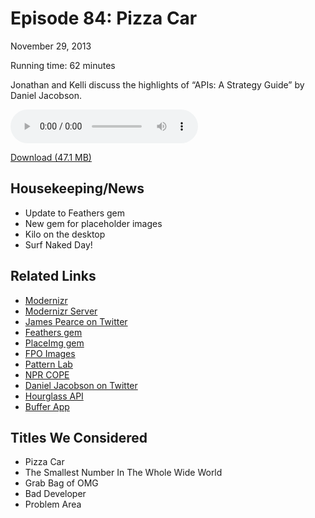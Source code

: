 Episode 84: Pizza Car
====
November 29, 2013

Running time: 62 minutes

Jonathan and Kelli discuss the highlights of “APIs: A Strategy Guide” by Daniel Jacobson.

<audio preload="auto" controls>
	<source src="https://s3.amazonaws.com/nitch/Episode_84_Pizza_Car.mp3" type="audio/mpeg" />
    <source src="https://s3.amazonaws.com/nitch/Episode_84_Pizza_Car.ogg" type="audio/ogg" />
    Your browser does not support HTML5 audio. Please download the episode using the link below.
</audio>

[Download (47.1 MB)](https://s3.amazonaws.com/nitch/Episode_84_Pizza_Car.mp3 "Episode 84: Pizza Car")

## Housekeeping/News

* Update to Feathers gem
* New gem for placeholder images
* Kilo on the desktop
* Surf Naked Day!

## Related Links

* [Modernizr](http://modernizr.com/ "Modernizr: the feature detection library for HTML5/CSS3")
* [Modernizr Server](https://github.com/jamesgpearce/modernizr-server "jamesgpearce/modernizr-server Â· GitHub")
* [James Pearce on Twitter](https://twitter.com/JamesPearceEcho "James Pearce (JamesPearceEcho) on Twitter")
* [Feathers gem](https://rubygems.org/gems/feathers= "Feathers gem")
* [PlaceImg gem](https://rubygems.org/gems/placeimg "PlaceImg gem")
* [FPO Images](http://fpoimg.com/)
* [Pattern Lab](http://pattern-lab.info/ "Pattern Lab | Build Atomic Design Systems")
* [NPR COPE](http://blog.programmableweb.com/2009/10/13/cope-create-once-publish-everywhere/ "")
* [Daniel Jacobson on Twitter](https://twitter.com/daniel_jacobson "Daniel Jacobson (daniel_jacobson) on Twitter")
* [Hourglass API](http://hrglss.com/v1/)
* [Buffer App](http://bufferapp.com/ "Buffer - A better way to share on social media")

## Titles We Considered

* Pizza Car
* The Smallest Number In The Whole Wide World
* Grab Bag of OMG
* Bad Developer
* Problem Area
